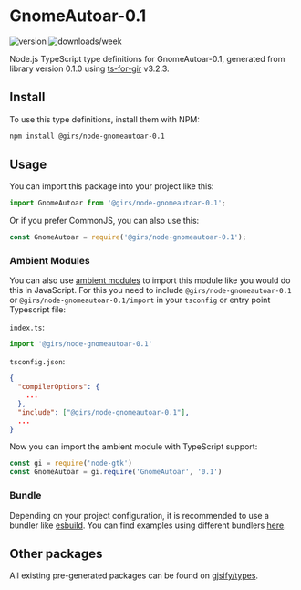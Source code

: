 
# GnomeAutoar-0.1

![version](https://img.shields.io/npm/v/@girs/node-gnomeautoar-0.1)
![downloads/week](https://img.shields.io/npm/dw/@girs/node-gnomeautoar-0.1)


Node.js TypeScript type definitions for GnomeAutoar-0.1, generated from library version 0.1.0 using [ts-for-gir](https://github.com/gjsify/ts-for-gir) v3.2.3.


## Install

To use this type definitions, install them with NPM:
```bash
npm install @girs/node-gnomeautoar-0.1
```

## Usage

You can import this package into your project like this:
```ts
import GnomeAutoar from '@girs/node-gnomeautoar-0.1';
```

Or if you prefer CommonJS, you can also use this:
```ts
const GnomeAutoar = require('@girs/node-gnomeautoar-0.1');
```

### Ambient Modules

You can also use [ambient modules](https://github.com/gjsify/ts-for-gir/tree/main/packages/cli#ambient-modules) to import this module like you would do this in JavaScript.
For this you need to include `@girs/node-gnomeautoar-0.1` or `@girs/node-gnomeautoar-0.1/import` in your `tsconfig` or entry point Typescript file:

`index.ts`:
```ts
import '@girs/node-gnomeautoar-0.1'
```

`tsconfig.json`:
```json
{
  "compilerOptions": {
    ...
  },
  "include": ["@girs/node-gnomeautoar-0.1"],
  ...
}
```

Now you can import the ambient module with TypeScript support: 

```ts
const gi = require('node-gtk')
const GnomeAutoar = gi.require('GnomeAutoar', '0.1')
```


### Bundle

Depending on your project configuration, it is recommended to use a bundler like [esbuild](https://esbuild.github.io/). You can find examples using different bundlers [here](https://github.com/gjsify/ts-for-gir/tree/main/examples).

## Other packages

All existing pre-generated packages can be found on [gjsify/types](https://github.com/gjsify/types).

